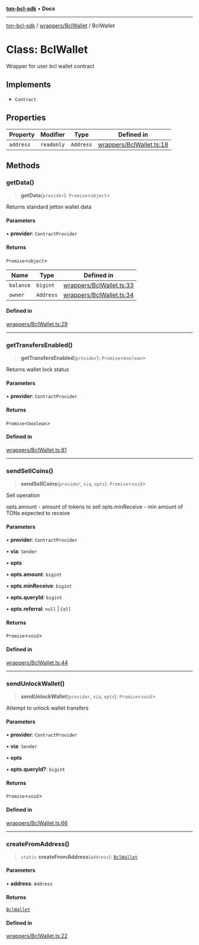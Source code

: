 [**ton-bcl-sdk**](../../../README.md) • **Docs**

***

[ton-bcl-sdk](../../../README.md) / [wrappers/BclWallet](../README.md) / BclWallet

# Class: BclWallet

Wrapper for user bcl wallet contract

## Implements

- `Contract`

## Properties

| Property | Modifier | Type | Defined in |
| ------ | ------ | ------ | ------ |
| `address` | `readonly` | `Address` | [wrappers/BclWallet.ts:18](https://github.com/ton-fun-tech/ton-bcl-sdk/blob/0bba482950e2b0c3c4571bd8d4571c35b1dd45d1/src/wrappers/BclWallet.ts#L18) |

## Methods

### getData()

> **getData**(`provider`): `Promise`\<`object`\>

Returns standard jetton wallet data

#### Parameters

• **provider**: `ContractProvider`

#### Returns

`Promise`\<`object`\>

| Name | Type | Defined in |
| ------ | ------ | ------ |
| `balance` | `bigint` | [wrappers/BclWallet.ts:33](https://github.com/ton-fun-tech/ton-bcl-sdk/blob/0bba482950e2b0c3c4571bd8d4571c35b1dd45d1/src/wrappers/BclWallet.ts#L33) |
| `owner` | `Address` | [wrappers/BclWallet.ts:34](https://github.com/ton-fun-tech/ton-bcl-sdk/blob/0bba482950e2b0c3c4571bd8d4571c35b1dd45d1/src/wrappers/BclWallet.ts#L34) |

#### Defined in

[wrappers/BclWallet.ts:29](https://github.com/ton-fun-tech/ton-bcl-sdk/blob/0bba482950e2b0c3c4571bd8d4571c35b1dd45d1/src/wrappers/BclWallet.ts#L29)

***

### getTransfersEnabled()

> **getTransfersEnabled**(`provider`): `Promise`\<`boolean`\>

Returns wallet lock status

#### Parameters

• **provider**: `ContractProvider`

#### Returns

`Promise`\<`boolean`\>

#### Defined in

[wrappers/BclWallet.ts:81](https://github.com/ton-fun-tech/ton-bcl-sdk/blob/0bba482950e2b0c3c4571bd8d4571c35b1dd45d1/src/wrappers/BclWallet.ts#L81)

***

### sendSellCoins()

> **sendSellCoins**(`provider`, `via`, `opts`): `Promise`\<`void`\>

Sell operation

opts.amount - amount of tokens to sell
opts.minReceive - min amount of TONs expected to receive

#### Parameters

• **provider**: `ContractProvider`

• **via**: `Sender`

• **opts**

• **opts.amount**: `bigint`

• **opts.minReceive**: `bigint`

• **opts.queryId**: `bigint`

• **opts.referral**: `null` \| `Cell`

#### Returns

`Promise`\<`void`\>

#### Defined in

[wrappers/BclWallet.ts:44](https://github.com/ton-fun-tech/ton-bcl-sdk/blob/0bba482950e2b0c3c4571bd8d4571c35b1dd45d1/src/wrappers/BclWallet.ts#L44)

***

### sendUnlockWallet()

> **sendUnlockWallet**(`provider`, `via`, `opts`): `Promise`\<`void`\>

Attempt to unlock wallet transfers

#### Parameters

• **provider**: `ContractProvider`

• **via**: `Sender`

• **opts**

• **opts.queryId?**: `bigint`

#### Returns

`Promise`\<`void`\>

#### Defined in

[wrappers/BclWallet.ts:66](https://github.com/ton-fun-tech/ton-bcl-sdk/blob/0bba482950e2b0c3c4571bd8d4571c35b1dd45d1/src/wrappers/BclWallet.ts#L66)

***

### createFromAddress()

> `static` **createFromAddress**(`address`): [`BclWallet`](BclWallet.md)

#### Parameters

• **address**: `Address`

#### Returns

[`BclWallet`](BclWallet.md)

#### Defined in

[wrappers/BclWallet.ts:22](https://github.com/ton-fun-tech/ton-bcl-sdk/blob/0bba482950e2b0c3c4571bd8d4571c35b1dd45d1/src/wrappers/BclWallet.ts#L22)

